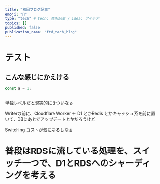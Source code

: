 ```yaml
---
title: "初回ブログ記事"
emoji: "🎃"
type: "tech" # tech: 技術記事 / idea: アイデア
topics: []
published: false
publication_name: "ftd_tech_blog"
---
```

# テスト

## こんな感じにかえける

```typescript
const a = 1;
 
```


単独レベルだと現実的にきついなぁ

Writerの前に、Cloudflare Worker ＋ D1 とかRedis とかキャッシュ系を前に置いて、DBにあとでアップデートとかだろうけど

Switching コストが気になるしなぁ

# 普段はRDSに流している処理を、スイッチ一つで、D1とRDSへのシャーディングを考える
